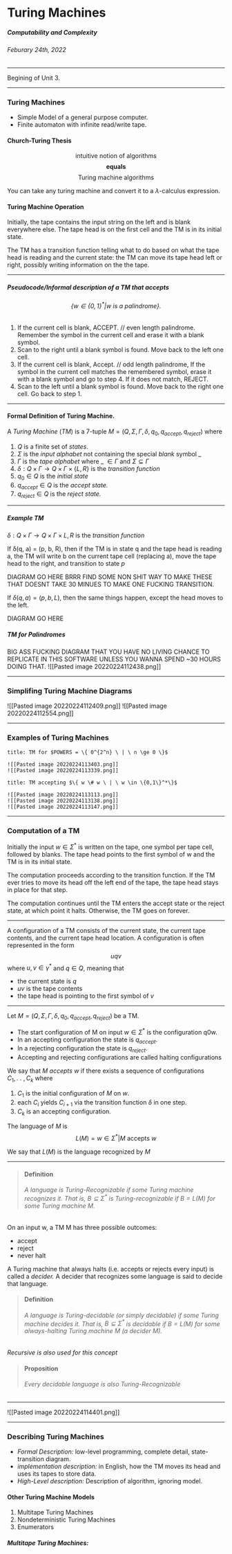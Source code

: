 # Turing Machines
##### Computability and Complexity
###### Feburary 24th, 2022
---
Begining of Unit 3.

---

### Turing Machines
- Simple Model of a general purpose computer.
- Finite automaton with infinite read/write tape.


#### Church-Turing Thesis
$$\text{intuitive notion of algorithms}$$
$$\textbf{equals}$$
$$\text{Turing machine algorithms}$$

You can take any turing machine and convert it to a $\lambda$-calculus expression.

#### Turing Machine Operation

Initially, the tape contains the input string on the left and is blank everywhere else. The tape head is on the first cell and the TM is in its initial state. 

The TM has a transition function telling what to do based on what the tape head is reading and the current state: the TM can move its tape head left or right, possibly writing information on the the tape.

---

##### Pseudocode/Informal description of a TM that accepts
###### $$\{w \in \{0, 1\}^* | w \text{ is a palindrome}\}.$$
1. If the current cell is blank, ACCEPT. // even length palindrome. 
Remember the symbol in the current cell and erase it with a blank symbol.
2. Scan to the right until a blank symbol is found. 
Move back to the left one cell.
4. If the current cell is blank, Accept. // odd length palindrome, 
If the symbol in the current cell matches the remembered symbol, erase it with a blank symbol and go to step 4. If it does not match, REJECT.
5. Scan to the left until a blank symbol is found. 
Move back to the right one cell.
Go back to step 1.

---

#### Formal Definition of Turing Machine.

A _Turing Machine_ (_TM_) is a 7-tuple
$M = (Q, \Sigma, \Gamma, \delta, q_0, q_{accept},q_{reject})$ where
1. $Q$ is a finite set of _states_.
2. $\Sigma$ is the _input alphabet_ not containing the special _blank_ symbol _
3. $\Gamma$ is the _tape alphabet_ where _ $\in \Gamma$ and $\Sigma \subseteq \Gamma$
4. $\delta : Q \times \Gamma \rightarrow Q \times \Gamma \times \{ L, R \}$ is the _transition function_
5. $q_0 \in Q$ is the _initial state_
6. $q_{accept} \in Q$ is the _accept state._
7. $q_{reject} \in Q$ is the _reject state._

---

##### Example TM
$\delta : Q \times \Gamma \rightarrow Q \times Γ \times {L, R}$ is the _transition function_

If δ(q, a) = (p, b, R), then if the TM is in state q and the tape head is reading a, the TM will write b on the current tape cell (replacing a), move the tape head to the right, and transition to state $p$

DIAGRAM GO HERE BRRR FIND SOME NON SHIT WAY TO MAKE THESE THAT DOESNT TAKE 30 MINUES TO MAKE ONE FUCKING TRANSITION.

If $δ(q, a) = (p, b, L)$, then the same things happen, except the head moves to the left.

DIAGRAM GO HERE

##### TM for Palindromes

BIG ASS FUCKING DIAGRAM THAT YOU HAVE NO LIVING CHANCE TO REPLICATE IN THIS SOFTWARE UNLESS YOU WANNA SPEND ~30 HOURS DOING THAT.
![[Pasted image 20220224112438.png]]

---
### Simplifing Turing Machine Diagrams

![[Pasted image 20220224112409.png]]
![[Pasted image 20220224112554.png]]

---
### Examples of Turing Machines
```ad-example
title: TM for $POWERS = \{ 0^{2^n} \ | \ n \ge 0 \}$

![[Pasted image 20220224113403.png]]
![[Pasted image 20220224113339.png]]
```

```ad-example
title: TM accepting $\{ w \# w \ | \ w \in \{0,1\}^*\}$

![[Pasted image 20220224113113.png]]
![[Pasted image 20220224113138.png]]
![[Pasted image 20220224113147.png]]
```

---
### Computation of a TM

Initially the input $w \in \Sigma^*$ is written on the tape, one symbol per tape cell, followed by blanks. The tape head points to the first symbol of w and the TM is in its initial state. 

The computation proceeds according to the transition function. If the TM ever tries to move its head off the left end of the tape, the tape head stays in place for that step.

The computation continues until the TM enters the accept state or the reject state, at which point it halts. Otherwise, the TM goes on forever.

---

A configuration of a TM consists of the current state, the current tape contents, and the current tape head location. A configuration is often represented in the form $$uqv$$ where $u, v \in \gamma^*$ and $q \in Q$, meaning that 
- the current state is $q$ 
- $uv$ is the tape contents 
- the tape head is pointing to the first symbol of $v$

---

Let $M = (Q, \Sigma, \Gamma, \delta, q_0, q_{accept}, q_{reject})$ be a TM. 
- The start configuration of M on input $w \in \Sigma^*$ is the configuration q0w. 
- In an accepting configuration the state is $q_{accept}$.
- In a rejecting configuration the state is $q_{reject}$.
- Accepting and rejecting configurations are called halting configurations

We say that _M accepts w_ if there exists a sequence of configurations $C_1, . \ . \ , C_k$ where
1. $C_1$ is the initial configuration of $M$ on $w$. 
2. each $C_i$ yields $C_{i+1}$ via the transition function $\delta$ in one step.
3. $C_k$ is an accepting configuration.

The language of $M$ is $$L(M) = {w \in \Sigma^* | M \text{ accepts } w}$$ 

We say that $L(M)$ is the language recognized by $M$
>
---
>#### Definition
>###### A language is _Turing-Recognizable_ if some Turing machine recognizes it. That is, $B \subseteq \Sigma^*$ is Turing-recognizable if $B = L(M)$ for some Turing machine $M$.

On an input w, a TM M has three possible outcomes: 
- accept 
- reject 
- never halt 

A Turing machine that always halts (i.e. accepts or rejects every input) is called a _decider._ A decider that recognizes some language is said to decide that language.

>#### Definition
>###### A language is _Turing-decidable_ (or simply decidable) if some Turing machine decides it. That is, $B \subseteq \Sigma^*$ is decidable if $B = L(M)$ for some always-halting Turing machine $M$ (a decider $M$).
_Recursive is also used for this concept_

>#### Proposition
>###### Every decidable language is also _Turing-Recognizable_

---
![[Pasted image 20220224114401.png]]

---

### Describing Turing Machines
- _Formal Description:_ low-level programming, complete detail, state-transition diagram.
- _implementation description:_ in English, how the TM moves its head and uses its tapes to store data.
- _High-Level description:_ Description of algorithm, ignoring model.

#### Other Turing Machine Models
1. Multitape Turing Machines
2. Nondeterministic Turing Machines
3. Enumerators

##### Multitape Turing Machines:

